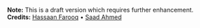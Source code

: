 **Note:** This is a draft version which requires further enhancement.\
**Credits:** [Hassaan Farooq](https://www.linkedin.com/in/hassaan-farooq-844541148) • [Saad Ahmed](https://www.linkedin.com/in/saadahmed1084)
